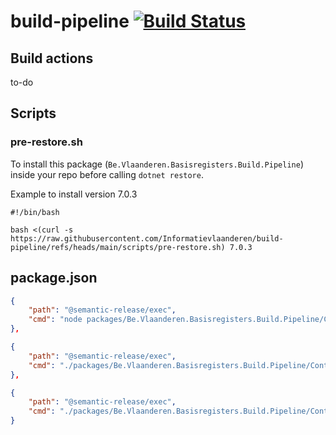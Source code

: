 # build-pipeline [![Build Status](https://github.com/Informatievlaanderen/build-pipeline/workflows/CI/badge.svg)](https://github.com/Informatievlaanderen/build-pipeline/actions)

## Build actions

to-do

## Scripts

### pre-restore.sh

To install this package (`Be.Vlaanderen.Basisregisters.Build.Pipeline`) inside your repo before calling `dotnet restore`.

Example to install version 7.0.3
```shell
#!/bin/bash

bash <(curl -s https://raw.githubusercontent.com/Informatievlaanderen/build-pipeline/refs/heads/main/scripts/pre-restore.sh) 7.0.3
```

## package.json

```json
{
    "path": "@semantic-release/exec",
    "cmd": "node packages/Be.Vlaanderen.Basisregisters.Build.Pipeline/Content/ci-myget.js dist/Be.Vlaanderen.Basisregisters.AggregateSource/Be.Vlaanderen.Basisregisters.AggregateSource.${nextRelease.version}.nupkg"
},

{
    "path": "@semantic-release/exec",
    "cmd": "./packages/Be.Vlaanderen.Basisregisters.Build.Pipeline/Content/ci-bitbucket.sh dist/Be.Vlaanderen.Basisregisters.AggregateSource/Be.Vlaanderen.Basisregisters.AggregateSource.SqlStreamStore.${nextRelease.version}.nupkg"
},

{
    "path": "@semantic-release/exec",
    "cmd": "./packages/Be.Vlaanderen.Basisregisters.Build.Pipeline/Content/ci-confluence.sh"
}
```
